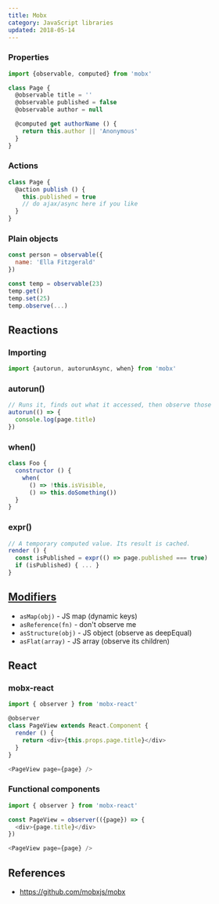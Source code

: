 ```yaml
---
title: Mobx
category: JavaScript libraries
updated: 2018-05-14
---
```


### Properties

```js
import {observable, computed} from 'mobx'

class Page {
  @observable title = ''
  @observable published = false
  @observable author = null

  @computed get authorName () {
    return this.author || 'Anonymous'
  }
}
```

### Actions

```js
class Page {
  @action publish () {
    this.published = true
    // do ajax/async here if you like
  }
}
```

### Plain objects

```js
const person = observable({
  name: 'Ella Fitzgerald'
})
```

```js
const temp = observable(23)
temp.get()
temp.set(25)
temp.observe(...)
```

## Reactions

### Importing

```js
import {autorun, autorunAsync, when} from 'mobx'
```

### autorun()

```js
// Runs it, finds out what it accessed, then observe those
autorun(() => {
  console.log(page.title)
})
```

### when()

```js
class Foo {
  constructor () {
    when(
      () => !this.isVisible,
      () => this.doSomething())
  }
}
```

### expr()

```js
// A temporary computed value. Its result is cached.
render () {
  const isPublished = expr(() => page.published === true)
  if (isPublished) { ... }
}
```

## [Modifiers](http://mobxjs.github.io/mobx/refguide/modifiers.html)

- `asMap(obj)` - JS map (dynamic keys)
- `asReference(fn)` - don't observe me
- `asStructure(obj)` - JS object (observe as deepEqual)
- `asFlat(array)` - JS array (observe its children)

## React

### mobx-react

```js
import { observer } from 'mobx-react'

@observer
class PageView extends React.Component {
  render () {
    return <div>{this.props.page.title}</div>
  }
}

<PageView page={page} />
```

### Functional components

```js
import { observer } from 'mobx-react'

const PageView = observer(({page}) => {
  <div>{page.title}</div>
})

<PageView page={page} />
```

## References

- <https://github.com/mobxjs/mobx>
